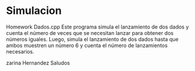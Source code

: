 # Simulacion
Homework
Dados.cpp
Este programa simula el lanzamiento de dos dados y cuenta el número de veces que se necesitan lanzar para obtener dos números iguales. Luego, simula el lanzamiento de dos dados hasta que ambos muestren un número 6 y cuenta el número de lanzamientos necesarios.

zarina Hernandez
Saludos
